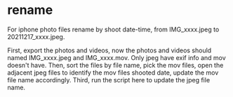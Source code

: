 # rename
For iphone photo files rename by shoot date-time, from IMG_xxxx.jpeg to 20211217_xxxx.jpeg.

First, export the photos and videos, now the photos and videos should named IMG_xxxx.jpeg and IMG_xxxx.mov. Only jpeg have exif info and mov doesn't have.
Then, sort the files by file name, pick the mov files, open the adjacent jpeg files to identify the mov files shooted date, update the mov file name accordingly.
Third, run the script here to update the jpeg file name.
